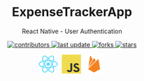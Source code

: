 <div align="center">
  <h1>ExpenseTrackerApp</h1>
  <p>
  React Native - User Authentication
  </p>
  <p>
  <a href="https://github.com/edegan-furb/ExpenseTrackerApp/graphs/contributors">
    <img src="https://img.shields.io/github/contributors/edegan-furb/ExpenseTrackerApp" alt="contributors" />
  </a>
  <a href="">
    <img src="https://img.shields.io/github/last-commit/edegan-furb/ExpenseTrackerApp" alt="last update" />
  </a>
  <a href="https://github.com/edegan-furb/ExpenseTrackerApp/network/members">
    <img src="https://img.shields.io/github/forks/edegan-furb/ExpenseTrackerApp" alt="forks" />
  </a>
  <a href="https://github.com/edegan-furb/ExpenseTrackerApp/stargazers">
    <img src="https://img.shields.io/github/stars/edegan-furb/ExpenseTrackerApp" alt="stars" />
  </a>
</p>
<p>
<img src="https://github.com/devicons/devicon/blob/master/icons/react/react-original.svg" title="ReactNative" alt="ReactNative " width="45" height="45"/>&nbsp;
<img src="https://github.com/devicons/devicon/blob/master/icons/javascript/javascript-original.svg" title="javascript" alt="javascript " width="45" height="45"/>&nbsp;
<img src="https://github.com/devicons/devicon/blob/master/icons/firebase/firebase-plain.svg" title="Firebase" alt="Firebase " width="45" height="45"/>&nbsp;
</p>
</div>
